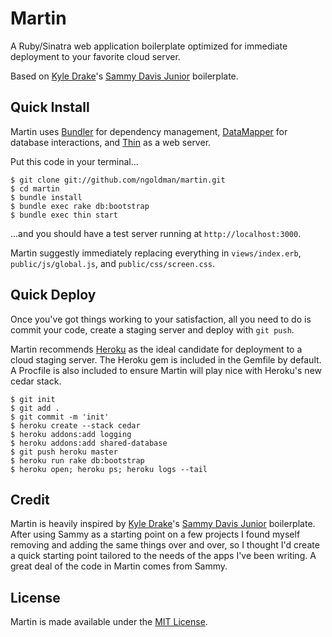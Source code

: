 # Martin

A Ruby/Sinatra web application boilerplate optimized for immediate deployment to your favorite cloud server.

Based on [Kyle Drake](http://kyledrake.net/)'s [Sammy Davis Junior](https://github.com/kyledrake/sammy_davis_jr) boilerplate.

## Quick Install

Martin uses [Bundler](http://gembundler.com/) for dependency management, [DataMapper](http://datamapper.org/) for database interactions, and [Thin](http://code.macournoyer.com/thin/) as a web server.

Put this code in your terminal...

```
$ git clone git://github.com/ngoldman/martin.git
$ cd martin
$ bundle install
$ bundle exec rake db:bootstrap
$ bundle exec thin start
```

...and you should have a test server running at ```http://localhost:3000```.

Martin suggestly immediately replacing everything in ```views/index.erb```, ```public/js/global.js```, and ```public/css/screen.css```.

## Quick Deploy

Once you've got things working to your satisfaction, all you need to do is commit your code, create a staging server and deploy with ```git push```.

Martin recommends [Heroku](http://heroku.com) as the ideal candidate for deployment to a cloud staging server. The Heroku gem is included in the Gemfile by default. A Procfile is also included to ensure Martin will play nice with Heroku's new cedar stack.

```
$ git init
$ git add .
$ git commit -m 'init'
$ heroku create --stack cedar
$ heroku addons:add logging
$ heroku addons:add shared-database
$ git push heroku master
$ heroku run rake db:bootstrap
$ heroku open; heroku ps; heroku logs --tail
```

## Credit

Martin is heavily inspired by [Kyle Drake](http://kyledrake.net/)'s [Sammy Davis Junior](https://github.com/kyledrake/sammy_davis_jr) boilerplate. After using Sammy as a starting point on a few projects I found myself removing and adding the same things over and over, so I thought I'd create a quick starting point tailored to the needs of the apps I've been writing. A great deal of the code in Martin comes from Sammy.

## License

Martin is made available under the [MIT License](http://www.opensource.org/licenses/mit-license.php).
